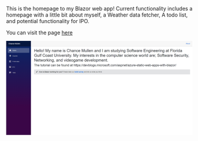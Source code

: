 This is the homepage to my Blazor web app!
Current functionality includes a homepage with a little bit about myself, a Weather data fetcher, A todo list, and potential functionality for IPO. 

You can visit the page [here](https://icy-pebble-01aa5aa10.azurestaticapps.net/)

![Homepage](Blazor_App_Home.png)


